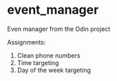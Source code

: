# event_manager

Even manager from the Odin project

Assignments:
1. Clean phone numbers
2. Time targeting
3. Day of the week targeting